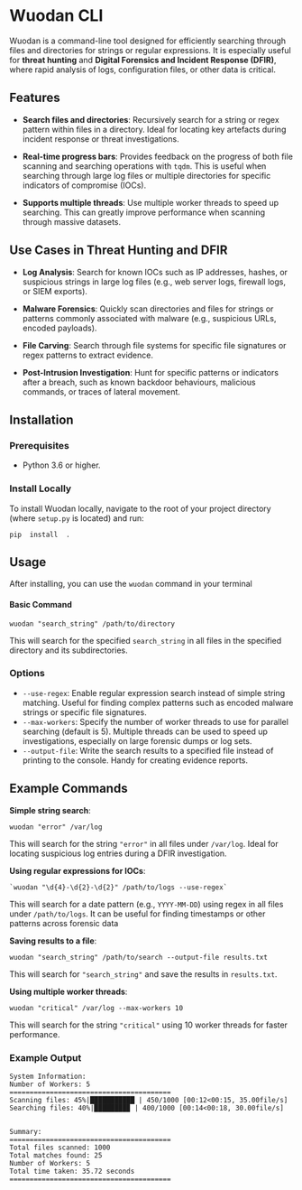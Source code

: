 
# Wuodan CLI

Wuodan is a command-line tool designed for efficiently searching through files and directories for strings or regular expressions. It is especially useful for **threat hunting** and **Digital Forensics and Incident Response (DFIR)**, where rapid analysis of logs, configuration files, or other data is critical.

## Features  

-  **Search files and directories**: Recursively search for a string or regex pattern within files in a directory. Ideal for locating key artefacts during incident response or threat investigations.

-  **Real-time progress bars**: Provides feedback on the progress of both file scanning and searching operations with `tqdm`. This is useful when searching through large log files or multiple directories for specific indicators of compromise (IOCs).

-  **Supports multiple threads**: Use multiple worker threads to speed up searching. This can greatly improve performance when scanning through massive datasets.

## Use Cases in Threat Hunting and DFIR

  
-  **Log Analysis**: Search for known IOCs such as IP addresses, hashes, or suspicious strings in large log files (e.g., web server logs, firewall logs, or SIEM exports).

-  **Malware Forensics**: Quickly scan directories and files for strings or patterns commonly associated with malware (e.g., suspicious URLs, encoded payloads).

-  **File Carving**: Search through file systems for specific file signatures or regex patterns to extract evidence.

-  **Post-Intrusion Investigation**: Hunt for specific patterns or indicators after a breach, such as known backdoor behaviours, malicious commands, or traces of lateral movement.

  

## Installation

  

### Prerequisites

  

- Python 3.6 or higher.

  

### Install Locally

  

To install Wuodan locally, navigate to the root of your project directory (where `setup.py` is located) and run:

  
    pip  install  .


## Usage

After installing, you can use the `wuodan` command in your terminal

#### Basic Command

    wuodan "search_string" /path/to/directory

This will search for the specified `search_string` in all files in the specified directory and its subdirectories.

### Options

-   `--use-regex`: Enable regular expression search instead of simple string matching. Useful for finding complex patterns such as encoded malware strings or specific file signatures.
-   `--max-workers`: Specify the number of worker threads to use for parallel searching (default is 5). Multiple threads can be used to speed up investigations, especially on large forensic dumps or log sets.
-   `--output-file`: Write the search results to a specified file instead of printing to the console. Handy for creating evidence reports.


## Example Commands

**Simple string search**:

    wuodan "error" /var/log

This will search for the string `"error"` in all files under `/var/log`. Ideal for locating suspicious log entries during a DFIR investigation.

**Using regular expressions for IOCs**:

    `wuodan "\d{4}-\d{2}-\d{2}" /path/to/logs --use-regex`
This will search for a date pattern (e.g., `YYYY-MM-DD`) using regex in all files under `/path/to/logs`. It can be useful for finding timestamps or other patterns across forensic data

**Saving results to a file**:

    wuodan "search_string" /path/to/search --output-file results.txt
This will search for `"search_string"` and save the results in `results.txt`.

**Using multiple worker threads**:

    wuodan "critical" /var/log --max-workers 10

This will search for the string `"critical"` using 10 worker threads for faster performance.


### Example Output

    System Information: 
    Number of Workers: 5 
    ========================================
    Scanning files: 45%|███████████ | 450/1000 [00:12<00:15, 35.00file/s] 
    Searching files: 40%|████████▉ | 400/1000 [00:14<00:18, 30.00file/s]


    Summary: 
    ======================================== 
    Total files scanned: 1000 
    Total matches found: 25 
    Number of Workers: 5 
    Total time taken: 35.72 seconds 
    ========================================

